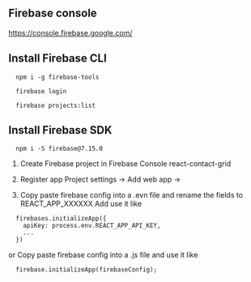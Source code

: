 ## Firebase console

  https://console.firebase.google.com/


## Install Firebase CLI
```
  npm i -g firebase-tools

  firebase login

  firebase projects:list
```

## Install Firebase SDK
```
  npm i -S firebase@7.15.0
```

1. Create Firebase project in Firebase Console
  react-contact-grid

2. Register app
  Project settings -> Add web app ->

3. Copy paste firebase config into a .evn file and rename the fields to REACT_APP_XXXXXX
Add use it like
```
  firebases.initializeApp({
    apiKey: process.env.REACT_APP_API_KEY,
    ...
  })
```
or
Copy paste firebase config into a .js file and use it like
```
  firebase.initializeApp(firebaseConfig);
```




